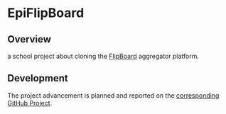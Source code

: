 # EpiFlipBoard

## Overview 

a school project about cloning the [FlipBoard](https://flipboard.com/) aggregator platform.

## Development

The project advancement is planned and reported on the [corresponding GitHub Project](https://github.com/orgs/coding-kelps/projects/13/).
